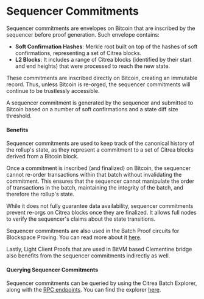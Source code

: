 # Sequencer Commitments

Sequencer commitments are envelopes on Bitcoin that are inscribed by the sequencer before proof generation. Such envelope contains:

- **Soft Confirmation Hashes**: Merkle root built on top of the hashes of soft confirmations, representing a set of Citrea blocks.
- **L2 Blocks**:  It includes a range of Citrea blocks (identified by their start and end heights) that were processed to reach the new state.

These commitments are inscribed directly on Bitcoin, creating an immutable record. Thus, unless Bitcoin is re-orged, the sequencer commitments will continue to be trustlessly accessible. 

A sequencer commitment is generated by the sequencer and submitted to Bitcoin based on a number of soft confirmations and a state diff size threshold. 

#### Benefits

Sequencer commitments are used to keep track of the canonical history of the rollup's state, as they represent a commitment to a set of Citrea blocks derived from a Bitcoin block. 

Once a commitment is inscribed (and finalized) on Bitcoin, the sequencer cannot re-order transactions within that batch without invalidating the commitment. This ensures that the sequencer cannot manipulate the order of transactions in the batch, maintaining the integrity of the batch, and therefore the rollup's state. 

While it does not fully guarantee data availability, sequencer commitments prevent re-orgs on Citrea blocks once they are finalized. It allows full nodes to verify the sequencer's claims about the state transitions.

Sequencer commitments are also used in the Batch Proof circuits for Blockspace Proving. You can read more about it [here](https://www.blog.citrea.xyz/citreas-batch-proofs/).

Lastly, Light Client Proofs that are used in BitVM based Clementine bridge also benefits from the sequencer commitments indirectly as well.

#### Querying Sequencer Commitments

Sequencer commitments can be queried by using the Citrea Batch Explorer, along with the [RPC endpoints](/developer-documentation/rpc-documentation/ledger-rpc-documentation.md). You can find the explorer [here](https://citrea.xyz/batch-explorer).